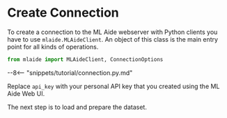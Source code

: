 # Create Connection

To create a connection to the ML Aide webserver with Python
clients you have to use `mlaide.MLAideClient`. An object
of this class is the main entry point for all kinds of operations.

```python
from mlaide import MLAideClient, ConnectionOptions
```
--8<-- "snippets/tutorial/connection.py.md"

Replace `api_key` with your personal API key that you created using the ML Aide Web UI.

The next step is to load and prepare the dataset.
